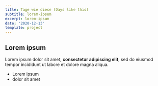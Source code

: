 ```yaml
---
title: Tage wie diese (Days like this)
subtitle: lorem-ipsum
excerpt: lorem-ipsum
date: '2020-12-13'
template: project
---
```

## Lorem ipsum

Lorem ipsum dolor sit amet, **consectetur adipiscing elit**, sed do eiusmod tempor incididunt ut labore et dolore magna aliqua.

- Lorem ipsum
- dolor sit amet